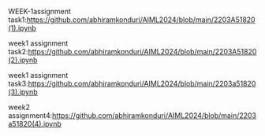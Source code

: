 WEEK-1assignment task1:https://github.com/abhiramkonduri/AIML2024/blob/main/2203A51820(1).ipynb

week1 assignment task2:https://github.com/abhiramkonduri/AIML2024/blob/main/2203A51820(2).ipynb

week1 assignment task3:https://github.com/abhiramkonduri/AIML2024/blob/main/2203a51820(3).ipynb

week2 assignment4:https://github.com/abhiramkonduri/AIML2024/blob/main/2203a51820(4).ipynb

